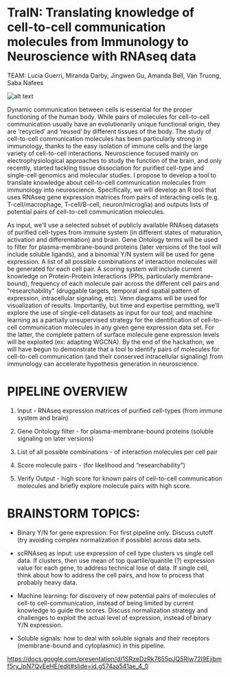 # TraIN: Translating knowledge of cell-to-cell communication molecules from Immunology to Neuroscience with RNAseq data

TEAM: Lucia Guerri, Miranda Darby, Jingwen Gu, Amanda Bell, Van Truong, Saba Nafees

![alt text](https://files.slack.com/files-pri/TJ79FGDFW-FJLCTR8D6/image.png)


Dynamic communication between cells is essential for the proper functioning of the human body. While pairs of molecules for cell-to-cell communication usually have an evolutionarily unique functional origin, they are ‘recycled’ and ‘reused’ by different tissues of the body. The study of cell-to-cell communication molecules has been particularly strong in immunology, thanks to the easy isolation of immune cells and the large variety of cell-to-cell interactions. Neuroscience focused mainly on electrophysiological approaches to study the function of the brain, and only recently, started tackling tissue dissociation for purified cell-type and single-cell genomics and molecular studies. I propose to develop a tool to translate knowledge about cell-to-cell communication molecules from immunology into neuroscience. Specifically, we will develop an R tool that uses RNAseq gene expression matrices from pairs of interacting cells (e.g. T-cell/macrophage, T-cell/B-cell, neuron/microglia) and outputs lists of potential pairs of cell-to-cell communication molecules. 

As input, we’ll use a selected subset of publicly available RNAseq datasets of purified cell-types from immune system (in different states of maturation, activation and differentiation) and brain. Gene Ontology terms will be used to filter for plasma-membrane-bound proteins (later versions of the tool will include soluble ligands), and a binomial Y/N system will be used for gene expression. A list of all possible combinations of interaction molecules will be generated for each cell pair. A scoring system will include current knowledge on Protein-Protein Interactions (PPIs, particularly membrane-bound), frequency of each molecule pair across the different cell pairs and "researchability" (druggable targets, temporal and spatial pattern of expression, intracellular signaling, etc). Venn diagrams will be used for visualization of results. Importantly, but time and expertise permitting, we’ll explore the use of single-cell datasets as input for our tool, and machine learning as a partially unsupervised strategy for the identification of cell-to-cell communication molecules in any given gene expression data set. For the latter, the complete pattern of surface molecule gene expression levels will be exploited (ex: adapting WGCNA). By the end of the hackathon, we will have begun to demonstrate that a tool to identify pairs of molecules for cell-to-cell communication (and their conserved intracellular signaling) from immunology can accelerate hypothesis generation in neuroscience. 



# PIPELINE OVERVIEW

1) Input - RNAseq expression matrices of purified cell-types (from immune system and brain)

2) Gene Ontology filter - for plasma-membrane-bound proteins (soluble signaling on later versions)

3) List of all possible combinations - of interaction molecules per cell pair

4) Score molecule pairs - (for likelihood and “researchability”)

5) Verify Output - high score for known pairs of cell-to-cell communication molecules and briefly explore molecule pairs with high score.


# BRAINSTORM TOPICS:

- Binary Y/N for gene expression: For first pipeline only. Discuss cutoff (try avoiding complex normalization if possible) across data sets.

- scRNAseq as input: use expression of cell type clusters vs single cell data. If clusters, then use mean of top quartile/quantile (?) expression value for each gene, to address technical lose of data. If single cell, think about how to address the cell pairs, and how to process that probably heavy data.

- Machine learning: for discovery of new potential pairs of molecules of cell-to cell-communication, instead of being limited by current knowledge to guide the scores. Discuss normalization strategy and challenges to exploit the actual level of expression, instead of binary Y/N expression. 

- Soluble signals: how to deal with soluble signals and their receptors (membrane-bound and cytoplasmic) in this pipeline.


https://docs.google.com/presentation/d/1SRzeDzRk7655pJQ5Riw72I9Ejibmf5ry_IpN7QvEeHE/edit#slide=id.g574aa541ae_4_0
